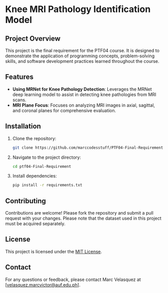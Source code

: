 # Knee MRI Pathology Identification Model

## Project Overview
This project is the final requirement for the PTF04 course. It is designed to demonstrate the application of programming concepts, problem-solving skills, and software development practices learned throughout the course.

## Features
- **Using MRNet for Knee Pathology Detection**: Leverages the MRNet deep learning model to assist in detecting knee pathologies from MRI scans.
- **MRI Plane Focus**: Focuses on analyzing MRI images in axial, sagittal, and coronal planes for comprehensive evaluation.

## Installation
1. Clone the repository:
    ```bash
    git clone https://github.com/marccodesstuff/PTF04-Final-Requirement.git
    ```
2. Navigate to the project directory:
    ```bash
    cd ptf04-Final-Requirement
    ```
3. Install dependencies:
    ```bash
    pip install -r requirements.txt
    ```

## Contributing
Contributions are welcome! Please fork the repository and submit a pull request with your changes. Please note that the dataset used in this project must be acquired separately.

## License
This project is licensed under the [MIT License](LICENSE).

## Contact
For any questions or feedback, please contact Marc Velasquez at [velasquez.marcvictor@auf.edu.ph].
